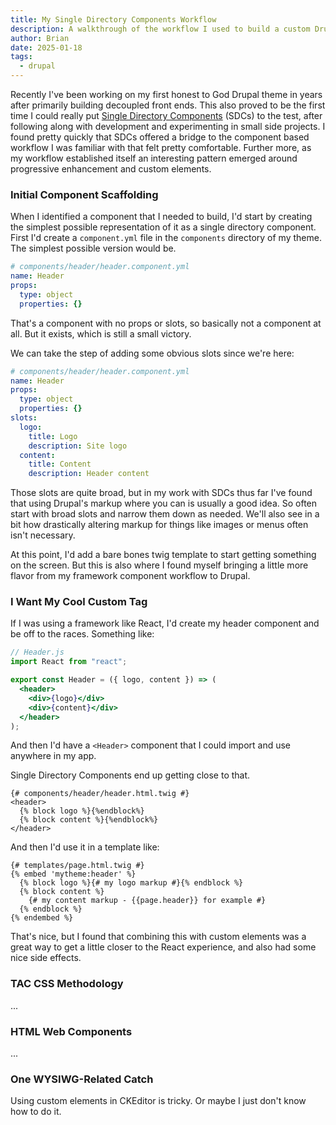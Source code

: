 ```yaml
---
title: My Single Directory Components Workflow
description: A walkthrough of the workflow I used to build a custom Drupal theme that relies heavily on Single Directory Components
author: Brian
date: 2025-01-18
tags:
  - drupal
---
```


Recently I've been working on my first honest to God Drupal theme in years after primarily building decoupled front ends. This also proved to be the first time I could really put [Single Directory Components](https://www.drupal.org/docs/develop/theming-drupal/using-single-directory-components) (SDCs) to the test, after following along with development and experimenting in small side projects. I found pretty quickly that SDCs offered a bridge to the component based workflow I was familiar with that felt pretty comfortable. Further more, as my workflow established itself an interesting pattern emerged around progressive enhancement and custom elements.

### Initial Component Scaffolding

When I identified a component that I needed to build, I'd start by creating the simplest possible representation of it as a single directory component. First I'd create a `component.yml` file in the `components` directory of my theme. The simplest possible version would be.

```yml
# components/header/header.component.yml
name: Header
props:
  type: object
  properties: {}
```

That's a component with no props or slots, so basically not a component at all. But it exists, which is still a small victory.

We can take the step of adding some obvious slots since we're here:

```yml
# components/header/header.component.yml
name: Header
props:
  type: object
  properties: {}
slots:
  logo:
    title: Logo
    description: Site logo
  content:
    title: Content
    description: Header content
```

Those slots are quite broad, but in my work with SDCs thus far I've found that using Drupal's markup where you can is usually a good idea. So often start with broad slots and narrow them down as needed. We'll also see in a bit how drastically altering markup for things like images or menus often isn't necessary.

At this point, I'd add a bare bones twig template to start getting something on the screen. But this is also where I found myself bringing a little more flavor from my framework component workflow to Drupal.

### I Want My Cool Custom Tag

If I was using a framework like React, I'd create my header component and be off to the races. Something like:

```jsx
// Header.js
import React from "react";

export const Header = ({ logo, content }) => (
  <header>
    <div>{logo}</div>
    <div>{content}</div>
  </header>
);
```

And then I'd have a `<Header>` component that I could import and use anywhere in my app.

Single Directory Components end up getting close to that.

```twig
{# components/header/header.html.twig #}
<header>
  {% block logo %}{%endblock%}
  {% block content %}{%endblock%}
</header>
```

And then I'd use it in a template like:

```twig
{# templates/page.html.twig #}
{% embed 'mytheme:header' %}
  {% block logo %}{# my logo markup #}{% endblock %}
  {% block content %}
    {# my content markup - {{page.header}} for example #}
  {% endblock %}
{% endembed %}
```

That's nice, but I found that combining this with custom elements was a great way to get a little closer to the React experience, and also had some nice side effects.

### TAC CSS Methodology

...

### HTML Web Components

...

### One WYSIWG-Related Catch

Using custom elements in CKEditor is tricky. Or maybe I just don't know how to do it.
